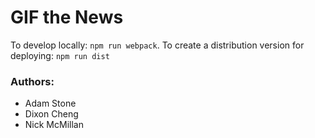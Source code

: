 # GIF the News

To develop locally: ``npm run webpack``.
To create a distribution version for deploying: ``npm run dist``


### Authors:
- Adam Stone
- Dixon Cheng
- Nick McMillan
